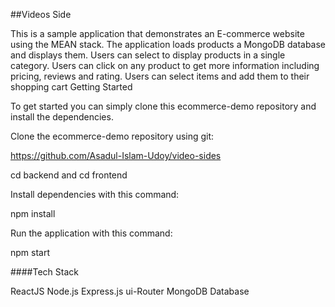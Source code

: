 ##Videos Side

This is a sample application that demonstrates an E-commerce website using the MEAN stack. The application loads products a MongoDB database and displays them. Users can select to display products in a single category. Users can click on any product to get more information including pricing, reviews and rating. Users can select items and add them to their shopping cart
Getting Started

To get started you can simply clone this ecommerce-demo repository and install the dependencies.

Clone the ecommerce-demo repository using git:

https://github.com/Asadul-Islam-Udoy/video-sides

cd backend and cd frontend

Install dependencies with this command:

npm install

Run the application with this command:

npm start

####Tech Stack

ReactJS Node.js Express.js ui-Router MongoDB Database
